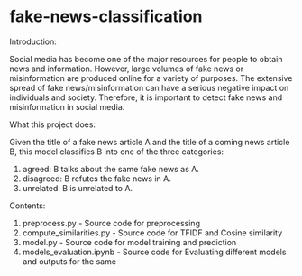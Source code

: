 # fake-news-classification

Introduction: 

Social media has become one of the major resources for people to obtain news and information. However, large volumes of fake news or misinformation are produced online for a variety of purposes. The extensive spread of fake news/misinformation can have a serious negative impact on individuals and society. Therefore, it is important to detect fake news and misinformation in social media. 

What this project does: 

Given the title of a fake news article A and the title of a coming news article B, this model classifies B into one of the three categories:

1. agreed: B talks about the same fake news as A.
2. disagreed: B refutes the fake news in A.
3. unrelated: B is unrelated to A.

Contents: 

1. preprocess.py - Source code for preprocessing
2. compute_similarities.py - Source code for TFIDF and Cosine similarity
3. model.py - Source code for model training and prediction
4. models_evaluation.ipynb - Source code for Evaluating different models and outputs for the same
